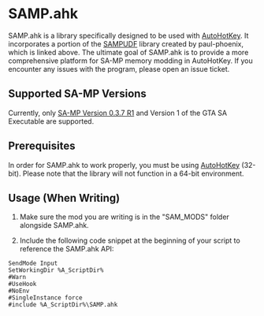 # SAMP.ahk

SAMP.ahk is a library specifically designed to be used with [AutoHotKey](https://www.ahkscript.org). It incorporates a portion of the [SAMPUDF](https://github.com/paul-phoenix/SAMP-UDF-for-AutoHotKey) library created by paul-phoenix, which is linked above. The ultimate goal of SAMP.ahk is to provide a more comprehensive platform for SA-MP memory modding in AutoHotKey. If you encounter any issues with the program, please open an issue ticket.

## Supported SA-MP Versions
Currently, only [SA-MP Version 0.3.7 R1](https://dracoblue.net/downloads/samp-client/) and Version 1 of the GTA SA Executable are supported.

## Prerequisites
In order for SAMP.ahk to work properly, you must be using [AutoHotKey](https://autohotkey.com) (32-bit). Please note that the library will not function in a 64-bit environment. 

## Usage (When Writing)
1. Make sure the mod you are writing is in the "SAM_MODS" folder alongside SAMP.ahk.

2. Include the following code snippet at the beginning of your script to reference the SAMP.ahk API:

```autohotkey
SendMode Input
SetWorkingDir %A_ScriptDir%
#Warn
#UseHook
#NoEnv
#SingleInstance force
#include %A_ScriptDir%\SAMP.ahk
```
